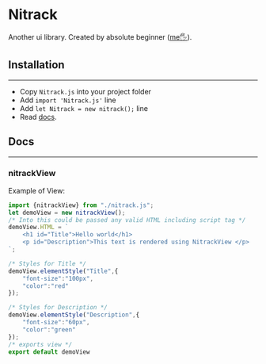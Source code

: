 # Nitrack #

Another ui library.
Created by absolute beginner ([me🖐](https://github.com/MichalKonvic)).

## Installation ##

---

* Copy `Nitrack.js` into your project folder
* Add `import 'Nitrack.js'` line
* Add `let Nitrack = new nitrack();` line
* Read [docs](##Docs).

## Docs ##

---

### nitrackView ###

Example of View:
```javascript
import {nitrackView} from "./nitrack.js";
let demoView = new nitrackView();
/* Into this could be passed any valid HTML including script tag */
demoView.HTML = `
    <h1 id="Title">Hello world</h1>
    <p id="Description">This text is rendered using NitrackView </p>
`;

/* Styles for Title */
demoView.elementStyle("Title",{
    "font-size":"100px",
    "color":"red"
});

/* Styles for Description */
demoView.elementStyle("Description",{
    "font-size":"60px",
    "color":"green"
});
/* exports view */
export default demoView
```